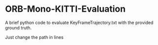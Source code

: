 # ORB-Mono-KITTI-Evaluation
A brief python code to evaluate KeyFrameTrajectory.txt with the provided ground truth.

Just change the path in lines

